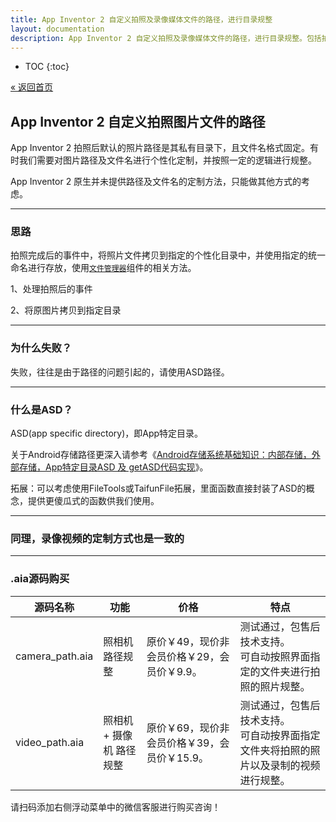 ```yaml
---
title: App Inventor 2 自定义拍照及录像媒体文件的路径，进行目录规整
layout: documentation
description: App Inventor 2 自定义拍照及录像媒体文件的路径，进行目录规整。包括拍照图片及录像视频的路径定制化。
---
```


* TOC
{:toc}

[&laquo; 返回首页](index.html)

## App Inventor 2 自定义拍照图片文件的路径

App Inventor 2 拍照后默认的照片路径是其私有目录下，且文件名格式固定。有时我们需要对图片路径及文件名进行个性化定制，并按照一定的逻辑进行规整。

App Inventor 2 原生并未提供路径及文件名的定制方法，只能做其他方式的考虑。

***
### 思路

拍照完成后的事件中，将照片文件拷贝到指定的个性化目录中，并使用指定的统一命名进行存放，使用[`文件管理器`](../components/storage.html#File)组件的相关方法。

1、处理拍照后的事件

2、将原图片拷贝到指定目录

***
### 为什么失败？

失败，往往是由于路径的问题引起的，请使用ASD路径。

***
### 什么是ASD？

ASD(app specific directory)，即App特定目录。

关于Android存储路径更深入请参考《[Android存储系统基础知识：内部存储，外部存储，App特定目录ASD 及 getASD代码实现](../creative/asd.html)》。

拓展：可以考虑使用FileTools或TaifunFile拓展，里面函数直接封装了ASD的概念，提供更傻瓜式的函数供我们使用。

***
### 同理，录像视频的定制方式也是一致的

***
### .aia源码购买

|   源码名称    | 功能 | 价格	  | 特点  |
|---------|---------|---------|--|
|camera_path.aia|照相机路径规整|原价￥49，现价非会员价格￥29，会员价￥9.9。|测试通过，包售后技术支持。<br/>可自动按照界面指定的文件夹进行拍照的照片规整。|
|video_path.aia|照相机 + 摄像机 路径规整|原价￥69，现价非会员价格￥39，会员价￥15.9。|测试通过，包售后技术支持。<br/>可自动按界面指定文件夹将拍照的照片以及录制的视频进行规整。|

请扫码添加右侧浮动菜单中的微信客服进行购买咨询！
